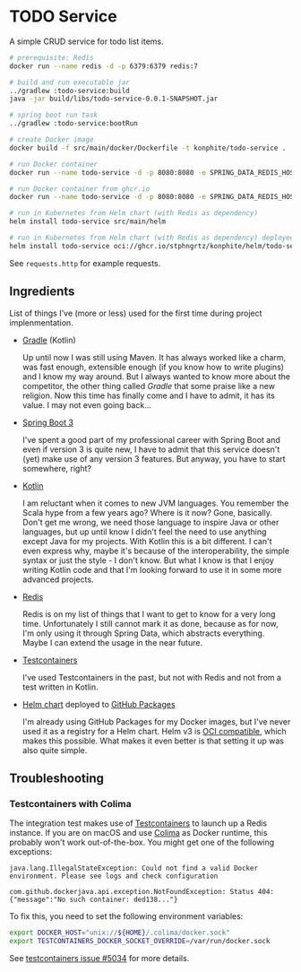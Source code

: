 # TODO Service
A simple CRUD service for todo list items.

```bash
# prerequisite: Redis
docker run --name redis -d -p 6379:6379 redis:7

# build and run executable jar
../gradlew :todo-service:build
java -jar build/libs/todo-service-0.0.1-SNAPSHOT.jar

# spring boot run task
../gradlew :todo-service:bootRun

# create Docker image
docker build -f src/main/docker/Dockerfile -t konphite/todo-service .

# run Docker container
docker run --name todo-service -d -p 8080:8080 -e SPRING_DATA_REDIS_HOST=$HOST konphite/todo-service

# run Docker container from ghcr.io
docker run --name todo-service -d -p 8080:8080 -e SPRING_DATA_REDIS_HOST=$HOST ghcr.io/stphngrtz/konphite/todo-service:latest

# run in Kubernetes from Helm chart (with Redis as dependency)
helm install todo-service src/main/helm

# run in Kubernetes from Helm chart (with Redis as dependency) deployed to ghcr.io
helm install todo-service oci://ghcr.io/stphngrtz/konphite/helm/todo-service --version 0.1.0
```

See `requests.http` for example requests.


## Ingredients
List of things I've (more or less) used for the first time during project implenmentation.

- [Gradle](https://gradle.org/) (Kotlin)

  Up until now I was still using Maven. It has always worked like a charm, was fast enough, extensible enough (if you know how to write plugins) and I know my way around. But I always wanted to know more about the competitor, the other thing called *Gradle* that some praise like a new religion. Now this time has finally come and I have to admit, it has its value. I may not even going back...

- [Spring Boot 3](https://spring.io/projects/spring-boot)

  I've spent a good part of my professional career with Spring Boot and even if version 3 is quite new, I have to admit that this service doesn't (yet) make use of any version 3 features. But anyway, you have to start somewhere, right?

- [Kotlin](https://kotlinlang.org/)

  I am reluctant when it comes to new JVM languages. You remember the Scala hype from a few years ago? Where is it now? Gone, basically. Don't get me wrong, we need those language to inspire Java or other languages, but up until know I didn't feel the need to use anything except Java for my projects. With Kotlin this is a bit different. I can't even express why, maybe it's because of the interoperability, the simple syntax or just the style - I don't know. But what I know is that I enjoy writing Kotlin code and that I'm looking forward to use it in some more advanced projects.

- [Redis](https://redis.io/)

  Redis is on my list of things that I want to get to know for a very long time. Unfortunately I still cannot mark it as done, because as for now, I'm only using it through Spring Data, which abstracts everything. Maybe I can extend the usage in the near future.

- [Testcontainers](https://www.testcontainers.org/)

  I've used Testcontainers in the past, but not with Redis and not from a test written in Kotlin.

- [Helm chart](https://helm.sh/) deployed to [GitHub Packages](https://github.com/features/packages)

  I'm already using GitHub Packages for my Docker images, but I've never used it as a registry for a Helm chart. Helm v3 is [OCI compatible](https://helm.sh/docs/topics/registries/#using-an-oci-based-registry), which makes this possible. What makes it even better is that setting it up was also quite simple.

## Troubleshooting
### Testcontainers with Colima
The integration test makes use of [Testcontainers](https://www.testcontainers.org/) to launch up a Redis instance. If you are on macOS and use [Colima](https://github.com/abiosoft/colima) as Docker runtime, this probably won't work out-of-the-box. You might get one of the following exceptions: 

```
java.lang.IllegalStateException: Could not find a valid Docker environment. Please see logs and check configuration
```

```
com.github.dockerjava.api.exception.NotFoundException: Status 404: {"message":"No such container: ded138..."}
```

To fix this, you need to set the following environment variables:

```bash
export DOCKER_HOST="unix://${HOME}/.colima/docker.sock"
export TESTCONTAINERS_DOCKER_SOCKET_OVERRIDE=/var/run/docker.sock
```

See [testcontainers issue #5034](https://github.com/testcontainers/testcontainers-java/issues/5034) for more details.
